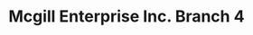 ---
title: "Mcgill Enterprise Inc. Branch 4"
url: /gbarnga/mcgill-enterprise-inc-branch-4/
shop: convenience
---